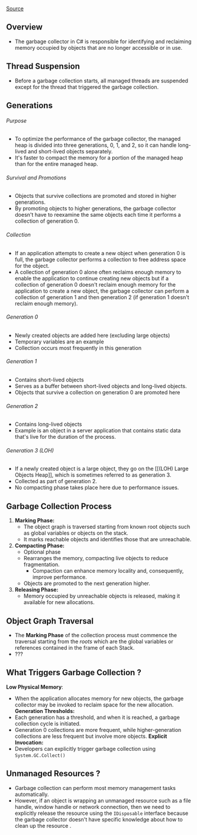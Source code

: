 [Source](https://learn.microsoft.com/en-us/dotnet/standard/garbage-collection/fundamentals#conditions-for-a-garbage-collection)
## Overview
- The garbage collector in C# is responsible for identifying and reclaiming memory occupied by objects that are no longer accessible or in use. 

## Thread Suspension
- Before a garbage collection starts, all managed threads are suspended except for the thread that triggered the garbage collection.

## Generations
###### Purpose
- To optimize the performance of the garbage collector, the managed heap is divided into three generations, 0, 1, and 2, so it can handle long-lived and short-lived objects separately.
- It's faster to compact the memory for a portion of the managed heap than for the entire managed heap.
###### Survival and Promotions
- Objects that survive collections are promoted and stored in higher generations.
- By promoting objects to higher generations, the garbage collector doesn't have to reexamine the same objects each time it performs a collection of generation 0.
###### Collection
- If an application attempts to create a new object when generation 0 is full, the garbage collector performs a collection to free address space for the object.
- A collection of generation 0 alone often reclaims enough memory to enable the application to continue creating new objects but if a collection of generation 0 doesn't reclaim enough memory for the application to create a new object, the garbage collector can perform a collection of generation 1 and then generation 2 (if generation 1 doesn't reclaim enough memory).
###### Generation 0
- Newly created objects are added here (excluding large objects)
- Temporary variables are an example
- Collection occurs most frequently in this generation
###### Generation 1
- Contains short-lived objects 
- Serves as a buffer between short-lived objects and long-lived objects.
- Objects that survive a collection on generation 0 are promoted here
###### Generation 2
- Contains long-lived objects
- Example is an object in a server application that contains static data that's live for the duration of the process.
###### Generation 3 (LOH)
- If a newly created object is a large object, they go on the [[(LOH) Large Objects Heap]], which is sometimes referred to as generation 3. 
- Collected as part of generation 2.
- No compacting phase takes place here due to performance issues.

## Garbage Collection Process
1. **Marking Phase:** 
	- The object graph is traversed starting from known root objects such as global variables or objects on the stack. 
	- It marks reachable objects and identifies those that are unreachable.
2. **Compacting Phase:**
	- Optional phase
	- Rearranges the memory, compacting live objects to reduce fragmentation. 
		- Compaction can enhance memory locality and, consequently, improve performance.
	- Objects are promoted to the next generation higher.
3. **Releasing Phase:** 
	- Memory occupied by unreachable objects is released, making it available for new allocations.

## Object Graph Traversal
- The **Marking Phase** of the collection process must commence the traversal starting from the *roots* which are the global variables or references contained in the frame of each Stack.
- ???

## What Triggers Garbage Collection ?
**Low Physical Memory**:
- When the application allocates memory for new objects, the garbage collector may be invoked to reclaim space for the new allocation.
**Generation Thresholds:**
- Each generation has a threshold, and when it is reached, a garbage collection cycle is initiated. 
- Generation 0 collections are more frequent, while higher-generation collections are less frequent but involve more objects.
**Explicit Invocation:**
- Developers can explicitly trigger garbage collection using `System.GC.Collect()`

## Unmanaged Resources ?
- Garbage collection can perform most memory management tasks automatically.
- However, if an object is wrapping an unmanaged resource such as a file handle, window handle or network connection, then we need to explicitly release the resource using the `IDisposable` interface because the garbage collector doesn't have specific knowledge about how to clean up the resource .